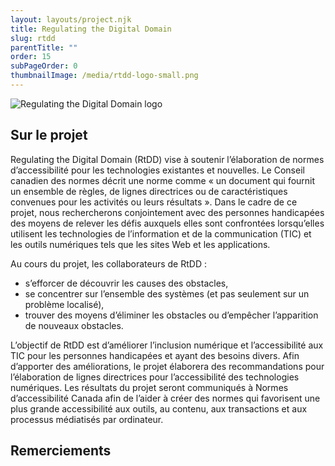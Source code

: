 ```yaml
---
layout: layouts/project.njk
title: Regulating the Digital Domain
slug: rtdd
parentTitle: ""
order: 15
subPageOrder: 0
thumbnailImage: /media/rtdd-logo-small.png
---
```

![Regulating the Digital Domain logo](/media/rtdd-logo-small.png)

## Sur le projet

Regulating the Digital Domain (RtDD) vise à soutenir l’élaboration de normes d’accessibilité pour les technologies existantes et nouvelles. Le Conseil canadien des normes décrit une norme comme « un document qui fournit un ensemble de règles, de lignes directrices ou de caractéristiques convenues pour les activités ou leurs résultats ». Dans le cadre de ce projet, nous rechercherons conjointement avec des personnes handicapées des moyens de relever les défis auxquels elles sont confrontées lorsqu’elles utilisent les technologies de l’information et de la communication (TIC) et les outils numériques tels que les sites Web et les applications. 

Au cours du projet, les collaborateurs de RtDD :

* s’efforcer de découvrir les causes des obstacles, 
* se concentrer sur l’ensemble des systèmes (et pas seulement sur un problème localisé), 
* trouver des moyens d’éliminer les obstacles ou d’empêcher l’apparition de nouveaux obstacles. 

L’objectif de RtDD est d’améliorer l’inclusion numérique et l’accessibilité aux TIC pour les personnes handicapées et ayant des besoins divers. Afin d’apporter des améliorations, le projet élaborera des recommandations pour l’élaboration de lignes directrices pour l’accessibilité des technologies numériques. Les résultats du projet seront communiqués à Normes d’accessibilité Canada afin de l’aider à créer des normes qui favorisent une plus grande accessibilité aux outils, au contenu, aux transactions et aux processus médiatisés par ordinateur.

## Remerciements